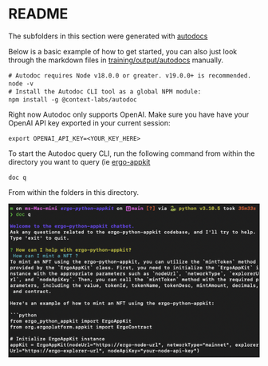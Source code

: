 # README

The subfolders in this section were generated with [autodocs](https://github.com/context-labs/autodoc)

Below is a basic example of how to get started, you can also just look through the markdown files in [training/output/autodocs](/training/output/autodocs) manually. 


```
# Autodoc requires Node v18.0.0 or greater. v19.0.0+ is recommended. 
node -v
# Install the Autodoc CLI tool as a global NPM module:
npm install -g @context-labs/autodoc
```


Right now Autodoc only supports OpenAI. Make sure you have have your OpenAI API key exported in your current session:


```
export OPENAI_API_KEY=<YOUR_KEY_HERE>
```

To start the Autodoc query CLI, run the following command from within the directory you want to query (ie [ergo-appkit](ergo-appkit/)

```
doc q
```

From within the folders in this directory. 

![](/training/output/autodocs/example.png)


